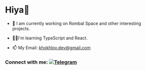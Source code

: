 <h1> Hiya👋</h1>

- 🔭 I am currently working on Rombal Space and other interesting projects.

- 🧑‍🎓I'm learning TypeScript and React.

- 📫 My Email: khokhlov.dev@gmail.com

<h3>Connect with me: <a href="https://t.me/soulmate_dev" target="_blank"> <img src="https://img.shields.io/badge/Telegram-00BFFF?style=for-the-badge&logo=Telegram&logoColor=FFFFFF" alt=Telegram style="margin-bottom: 5px;" /></a>
